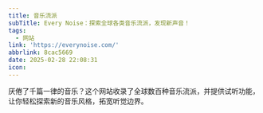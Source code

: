 ```yaml
---
title: 音乐流派
subTitle: Every Noise：探索全球各类音乐流派，发现新声音！
tags:
  - 网站
link: 'https://everynoise.com/'
abbrlink: 8cac5669
date: 2025-02-28 22:08:31
icon:
---
```


厌倦了千篇一律的音乐？这个网站收录了全球数百种音乐流派，并提供试听功能，让你轻松探索新的音乐风格，拓宽听觉边界。